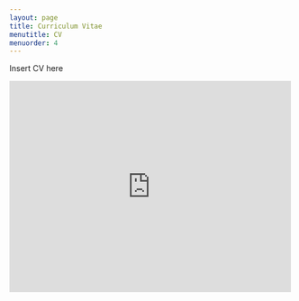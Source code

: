 ```yaml
---
layout: page
title: Curriculum Vitae
menutitle: CV
menuorder: 4
---
```


Insert CV here

<embed src="https://drive.google.com/viewerng/
viewer?embedded=true&url=https://github.com/SophieBodek/SophieBodek.github.io/blob/main/S_Bodek_CV_Nov2022.pdf" width="500" height="375">



<!-- Embed PDF File -->
<!--<object src="/S_Bodek_CV_Nov2022.pdf" type="application/pdf" title="S_Bodek_CV" width="500" height="720">
    <a href="/S_Bodek_CV_Nov2022.pdf">shree</a> 
</object>-->


<!--https://drive.google.com/file/d/1ccyGa_QH5G4TtgnmQ0ErbbBNmEH9sXSW/view?usp=sharing-->
